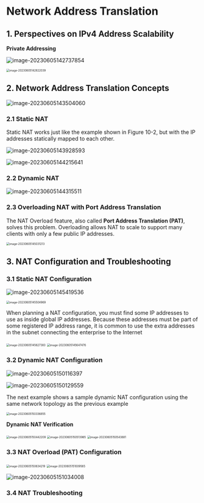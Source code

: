 # Network Address Translation

## 1. **Perspectives on IPv4 Address Scalability**

**Private Addressing**

![image-20230605142737854](images/image-20230605142737854.png)

<img src="images/image-20230605142822039.png" alt="image-20230605142822039" style="zoom:50%;" />



## 2. **Network Address Translation Concepts**

![image-20230605143504060](images/image-20230605143504060.png)

### 2.1 **Static NAT**

Static NAT works just like the example shown in Figure 10-2, but with the IP addresses statically mapped to each other. 

![image-20230605143928593](images/image-20230605143928593.png)

![image-20230605144215641](images/image-20230605144215641.png)



### 2.2 **Dynamic NAT**

![image-20230605144315511](images/image-20230605144315511.png)



### 2.3 **Overloading NAT with Port Address Translation**

The NAT Overload feature, also called **Port Address Translation (PAT)**, solves this problem. Overloading allows NAT to scale to support many clients with only a few public IP addresses.

<img src="images/image-20230605145031213.png" alt="image-20230605145031213" style="zoom:50%;" />



## 3. **NAT Configuration and Troubleshooting**

### 3.1 **Static NAT Configuration**

![image-20230605145419536](images/image-20230605145419536.png)

<img src="images/image-20230605145504969.png" alt="image-20230605145504969" style="zoom:50%;" />

When planning a NAT configuration, you must find some IP addresses to use as inside global IP addresses. Because these addresses must be part of some registered IP address range, it is common to use the extra addresses in the subnet connecting the enterprise to the Internet

<img src="images/image-20230605145627383.png" alt="image-20230605145627383" style="zoom:50%;" />

<img src="images/image-20230605145647476.png" alt="image-20230605145647476" style="zoom:50%;" />



### 3.2 **Dynamic NAT Configuration**

![image-20230605150116397](images/image-20230605150116397.png)

![image-20230605150129559](images/image-20230605150129559.png)

The next example shows a sample dynamic NAT configuration using the same network topology as the previous example 

<img src="images/image-20230605150336855.png" alt="image-20230605150336855" style="zoom:50%;" />

**Dynamic NAT Verification**

<img src="images/image-20230605150442209.png" alt="image-20230605150442209" style="zoom:50%;" />

<img src="images/image-20230605150513965.png" alt="image-20230605150513965" style="zoom:50%;" />

<img src="images/image-20230605150543881.png" alt="image-20230605150543881" style="zoom:50%;" />



### 3.3 **NAT Overload (PAT) Configuration**

<img src="images/image-20230605150634219.png" alt="image-20230605150634219" style="zoom:50%;" />

<img src="images/image-20230605151009565.png" alt="image-20230605151009565" style="zoom:50%;" />

![image-20230605151034008](images/image-20230605151034008.png)





### 3.4 **NAT Troubleshooting**



